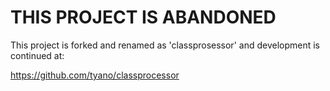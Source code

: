 THIS PROJECT IS ABANDONED
=========================

This project is forked and renamed as 'classprosessor' and development is continued at:

https://github.com/tyano/classprocessor
